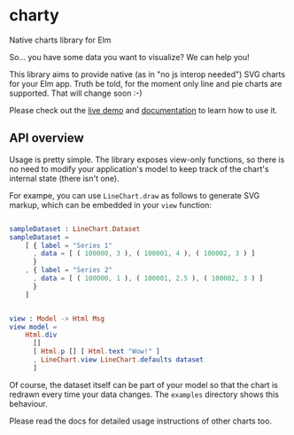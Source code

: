 # charty

Native charts library for Elm

So... you have some data you want to visualize? We can help you!

This library aims to provide native (as in "no js interop needed") SVG charts for your Elm app.
Truth be told, for the moment only line and pie charts are supported. That will change soon :-)

Please check out the [live demo](https://juanedi.github.io/charty/) and
[documentation](http://package.elm-lang.org/packages/juanedi/charty/1.0.0) to learn how to use it.

## API overview

Usage is pretty simple. The library exposes view-only functions, so there is no need to modify your application's model to keep track of the chart's internal state (there isn't one).

For exampe, you can use `LineChart.draw` as follows to generate SVG markup, which can be embedded in your `view` function:

```elm

sampleDataset : LineChart.Dataset
sampleDataset =
    [ { label = "Series 1"
      , data = [ ( 100000, 3 ), ( 100001, 4 ), ( 100002, 3 ) ]
      }
    , { label = "Series 2"
      , data = [ ( 100000, 1 ), ( 100001, 2.5 ), ( 100002, 3 ) ]
      }
    ]


view : Model -> Html Msg
view model =
    Html.div
      []
      [ Html.p [] [ Html.text "Wow!" ]
      , LineChart.view LineChart.defaults dataset
      ]
```

Of course, the dataset itself can be part of your model so that the chart is redrawn every time your data changes.
The `examples` directory shows this behaviour.

Please read the docs for detailed usage instructions of other charts too.
